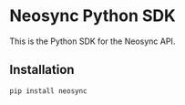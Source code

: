 # Neosync Python SDK

This is the Python SDK for the Neosync API.

## Installation

```bash
pip install neosync
```
